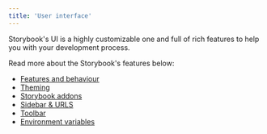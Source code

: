 ```yaml
---
title: 'User interface'
---
```


Storybook's UI is a highly customizable one and full of rich features to help you with your development process.

Read more about the Storybook's features below:

- [Features and behaviour](./features-and-behavior.md)
- [Theming](./theming.md)
- [Storybook addons](./storybook-addons.md)
- [Sidebar & URLS](./sidebar-and-urls.md)
- [Toolbar](./toolbar.md)
- [Environment variables](./environment-variables.md)
